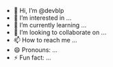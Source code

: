 - 👋 Hi, I’m @devblp
- 👀 I’m interested in ...
- 🌱 I’m currently learning ...
- 💞️ I’m looking to collaborate on ...
- 📫 How to reach me ...
- 😄 Pronouns: ...
- ⚡ Fun fact: ...

<!---
devblp/devblp is a ✨ special ✨ repository because its `README.md` (this file) appears on your GitHub profile.
You can click the Preview link to take a look at your changes.
--->
